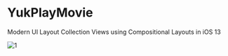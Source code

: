 # YukPlayMovie

Modern UI Layout Collection Views using Compositional Layouts in iOS 13

![1](https://user-images.githubusercontent.com/1490342/78418775-bc3d5080-7669-11ea-91b2-4c2b50d16fe6.PNG)
